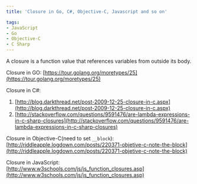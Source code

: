 ```yaml
---
title: 'Closure in Go, C#, Objective-C, Javascript and so on'

tags:
- JavaScript
- Go
- Objective-C
- C Sharp
---
```


A closure is a function value that references variables from outside its body.

Closure in GO:
[https://tour.golang.org/moretypes/25](https://tour.golang.org/moretypes/25)

Closure in C#:

1. [http://blog.darkthread.net/post-2009-12-25-closure-in-c.aspx](http://blog.darkthread.net/post-2009-12-25-closure-in-c.aspx)  
2. [http://stackoverflow.com/questions/9591476/are-lambda-expressions-in-c-sharp-closures](http://stackoverflow.com/questions/9591476/are-lambda-expressions-in-c-sharp-closures)

Closure in Objective-C(need to set `__block`):
[http://riddleapple.logdown.com/posts/220371-objetive-c-note-the-block](http://riddleapple.logdown.com/posts/220371-objetive-c-note-the-block)

Closure in JavaScript:
[http://www.w3schools.com/js/js_function_closures.asp](http://www.w3schools.com/js/js_function_closures.asp)
